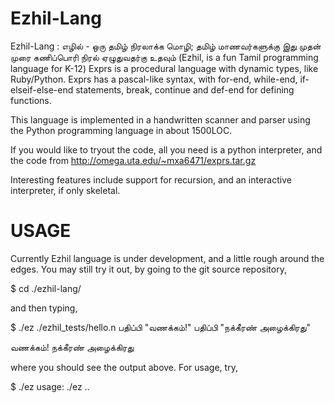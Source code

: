Ezhil-Lang
==========

Ezhil-Lang : எழில் - ஒரு தமிழ் நிரலாக்க மொழி; தமிழ் மாணவர்களுக்கு இது முதன் முரை கணிப்பொரி நிரல் ஏழுதுவதர்கு உதவும் (Ezhil, is a fun Tamil programming language for K-12)
Exprs is a procedural language with dynamic types,
like Ruby/Python. Exprs has a pascal-like syntax,
with for-end, while-end, if-elseif-else-end statements,
break, continue and def-end for defining functions.

This language is implemented in a handwritten scanner
and parser using the Python programming language in
about 1500LOC.

If you would like to tryout the code, all you need
is a python interpreter, and the code from 
http://omega.uta.edu/~mxa6471/exprs.tar.gz

Interesting features include support for recursion,
and an interactive interpreter, if only skeletal.

USAGE
=====

Currently Ezhil language is under development, and a little rough around the
edges. You may still try it out, by going to the git source repository,

$ cd ./ezhil-lang/

and then typing, 

$ ./ez ./ezhil_tests/hello.n 
பதிப்பி "வணக்கம்!"
பதிப்பி "நக்கீரண்  அழைக்கிரது"


வணக்கம்!
நக்கீரண்  அழைக்கிரது

where you should see the output above. For usage, try,

$ ./ez 
usage: ./ez <filename1> .. 
